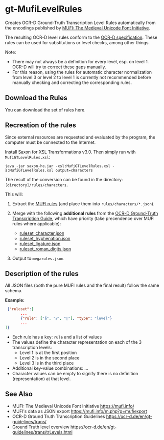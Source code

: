 <link href="table_hide.css" rel="stylesheet"></link>

# gt-MufiLevelRules

Creates OCR-D Ground-Truth Transcription Level Rules automatically from the encodings published by [MUFI: The Medieval Unicode Font Initiative](https://mufi.info/m.php?p=mufi). 

The resulting OCR-D level rules conform to the [OCR-D specification](https://ocr-d.de/en/gt-guidelines/trans/transkription.html). 
These rules can be used for substitutions or level checks, among other things. 

Note:
- There may not always be a definition for every level, esp. on level 1. OCR-D will try to correct these gaps manually. 
- For this reason, using the rules for automatic character normalization from level 3 or level 2 to level 1
  is currently not recommended before manually checking and correcting the corresponding rules.

## Download the Rules

You can download the set of rules here.
<!--🚦  https://tboenig.github.io/ 🚦-->


## Recreation of the rules

Since external resources are requested and evaluated by the program, the computer must be connected to the Internet.

Install [Saxon](https://www.saxonica.com/download/download_page.xml) for XSL Transformations v3.0. Then simply run with `MufiGTLevelRules.xsl`:

    java -jar saxon-he.jar -xsl:MufiGTLevelRules.xsl -s:MufiGTLevelRules.xsl output=characters
 
The result of the conversion can be found in the directory: ``[directory]/rules/characters``.

This will:

1. Extract the [MUFI rules](https://mufi.info/m.php?p=mufiexport) (and place them into `rules/characters/*.json`).

2. Merge with the following **additional rules** from the [OCR-D Ground-Truth Transcription Guide](https://ocr-d.de/en/gt-guidelines/trans/trBeispiele.html), which have priority (take precendence over MUFI rules where applicable):
   - [ruleset_character.json](https://github.com/tboenig/gt-guidelines/blob/gh-pages/rules/ruleset_character.json)
   - [ruleset_hyphenation.json](https://github.com/tboenig/gt-guidelines/blob/gh-pages/rules/ruleset_hyphenation.json)
   - [ruleset_ligature.json](https://github.com/tboenig/gt-guidelines/blob/gh-pages/rules/ruleset_ligature.json)
   - [ruleset_roman_digits.json](https://github.com/tboenig/gt-guidelines/blob/gh-pages/rules/ruleset_roman_digits.json)

3. Output to `megarules.json`.

## Description of the rules
All JSON files (both the pure MUFI rules and the final result) follow the same schema.

**Example:**

```JSON
 {"ruleset":[
       ...
       {"rule": ["ä", "aͤ", ""], "type": "level"}
       ...
]}
```

- Each rule has a key: `rule` and a list of values
- The values define the character representation on each of the 3 transcription levels:
  - Level 1 is at the first position
  - Level 2 is in the second place
  - Level 3 is in the third place
- Additional key-value combinations: ...
- Character values can be empty to signify there is no definition (representation) at that level.

## See Also

- MUFI: The Medieval Unicode Font Initiative https://mufi.info/
- MUFI's data as JSON export https://mufi.info/m.php?p=mufiexport
- OCR-D Ground Truth Transcription Guidelines  https://ocr-d.de/en/gt-guidelines/trans/
- Ground Truth level overview https://ocr-d.de/en/gt-guidelines/trans/trLevels.html
